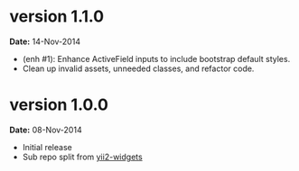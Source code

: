 version 1.1.0
=============

**Date:** 14-Nov-2014

- (enh #1): Enhance ActiveField inputs to include bootstrap default styles.
- Clean up invalid assets, unneeded classes, and refactor code.

version 1.0.0
=============

**Date:** 08-Nov-2014

- Initial release 
- Sub repo split from [yii2-widgets](https://github.com/kartik-v/yii2-widgets)